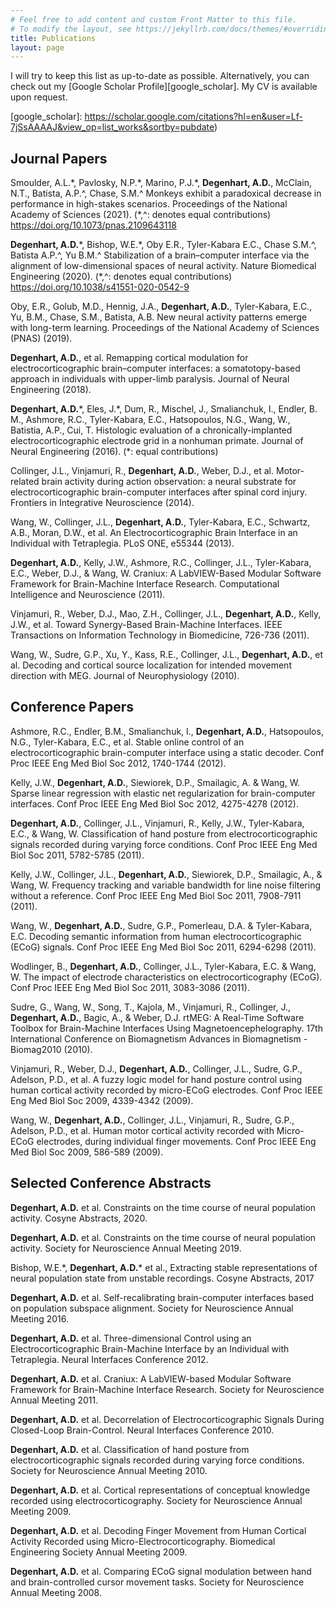 ```yaml
---
# Feel free to add content and custom Front Matter to this file.
# To modify the layout, see https://jekyllrb.com/docs/themes/#overriding-theme-defaults
title: Publications
layout: page
---
```


I will try to keep this list as up-to-date as possible. Alternatively, you can check out my [Google Scholar Profile][google_scholar]. My CV is available upon request.

[google_scholar]: https://scholar.google.com/citations?hl=en&user=Lf-7jSsAAAAJ&view_op=list_works&sortby=pubdate)

## Journal Papers

Smoulder, A.L.\*, Pavlosky, N.P.\*, Marino, P.J.\*, **Degenhart, A.D.**, McClain, N.T., Batista, A.P.^, Chase, S.M.^  Monkeys exhibit a paradoxical decrease in performance in high-stakes scenarios.  Proceedings of the National Academy of Sciences (2021).  (\*,^: denotes equal contributions)  https://doi.org/10.1073/pnas.2109643118

**Degenhart, A.D.**\*, Bishop, W.E.\*, Oby E.R., Tyler-Kabara E.C., Chase S.M.^, Batista A.P.^, Yu B.M.^ Stabilization of a brain–computer interface via the alignment of low-dimensional spaces of neural activity. Nature Biomedical Engineering (2020). (\*,^: denotes equal contributions)  https://doi.org/10.1038/s41551-020-0542-9

Oby, E.R., Golub, M.D., Hennig, J.A., **Degenhart, A.D.**, Tyler-Kabara, E.C., Yu, B.M., Chase, S.M., Batista, A.B. New neural activity patterns emerge with long-term learning. Proceedings of the National Academy of Sciences (PNAS) (2019).

**Degenhart, A.D.**, et al. Remapping cortical modulation for electrocorticographic brain–computer interfaces: a somatotopy-based approach in individuals with upper-limb paralysis. Journal of Neural Engineering (2018).

**Degenhart, A.D.**\*, Eles, J.\*, Dum, R., Mischel, J., Smalianchuk, I., Endler, B. M., Ashmore, R.C., Tyler-Kabara, E.C., Hatsopoulos, N.G., Wang, W., Batistia, A.P., Cui, T. Histologic evaluation of a chronically-implanted electrocorticographic electrode grid in a nonhuman primate. Journal of Neural Engineering (2016). (\*: equal contributions)

Collinger, J.L., Vinjamuri, R., **Degenhart, A.D.**, Weber, D.J., et al. Motor-related brain activity during action observation: a neural substrate for electrocorticographic brain-computer interfaces after spinal cord injury. Frontiers in Integrative Neuroscience (2014).

Wang, W., Collinger, J.L., **Degenhart, A.D.**, Tyler-Kabara, E.C., Schwartz, A.B., Moran, D.W., et al. An Electrocorticographic Brain Interface in an Individual with Tetraplegia. PLoS ONE, e55344 (2013).

**Degenhart, A.D.**, Kelly, J.W., Ashmore, R.C., Collinger, J.L., Tyler-Kabara, E.C., Weber, D.J., & Wang, W. Craniux: A LabVIEW-Based Modular Software Framework for Brain-Machine Interface Research. Computational Intelligence and Neuroscience (2011).

Vinjamuri, R., Weber, D.J., Mao, Z.H., Collinger, J.L., **Degenhart, A.D.**, Kelly, J.W., et al. Toward Synergy-Based Brain-Machine Interfaces. IEEE Transactions on Information Technology in Biomedicine, 726-736 (2011).

Wang, W., Sudre, G.P., Xu, Y., Kass, R.E., Collinger, J.L., **Degenhart, A.D.**, et al. Decoding and cortical source localization for intended movement direction with MEG. Journal of Neurophysiology (2010).

## Conference Papers

Ashmore, R.C., Endler, B.M., Smalianchuk, I., **Degenhart, A.D.**, Hatsopoulos, N.G., Tyler-Kabara, E.C., et al. Stable online control of an electrocorticographic brain-computer interface using a static decoder. Conf Proc IEEE Eng Med Biol Soc 2012, 1740-1744 (2012).

Kelly, J.W., **Degenhart, A.D.**, Siewiorek, D.P., Smailagic, A. & Wang, W. Sparse linear regression with elastic net regularization for brain-computer interfaces. Conf Proc IEEE Eng Med Biol Soc 2012, 4275-4278 (2012).

**Degenhart, A.D.**, Collinger, J.L., Vinjamuri, R., Kelly, J.W., Tyler-Kabara, E.C., & Wang, W. Classification of hand posture from electrocorticographic signals recorded during varying force conditions. Conf Proc IEEE Eng Med Biol Soc 2011, 5782-5785 (2011).

Kelly, J.W., Collinger, J.L., **Degenhart, A.D.**, Siewiorek, D.P., Smailagic, A., & Wang, W. Frequency tracking and variable bandwidth for line noise filtering without a reference. Conf Proc IEEE Eng Med Biol Soc 2011, 7908-7911 (2011).

Wang, W., **Degenhart, A.D.**, Sudre, G.P., Pomerleau, D.A. & Tyler-Kabara, E.C. Decoding semantic information from human electrocorticographic (ECoG) signals. Conf Proc IEEE Eng Med Biol Soc 2011, 6294-6298 (2011).

Wodlinger, B., **Degenhart, A.D.**, Collinger, J.L., Tyler-Kabara, E.C. & Wang, W. The impact of electrode characteristics on electrocorticography (ECoG). Conf Proc IEEE Eng Med Biol Soc 2011, 3083-3086 (2011).

Sudre, G., Wang, W., Song, T., Kajola, M., Vinjamuri, R., Collinger, J., **Degenhart, A.D.**, Bagic, A., & Weber, D.J. rtMEG: A Real-Time Software Toolbox for Brain-Machine Interfaces Using Magnetoencephelography. 17th International Conference on Biomagnetism Advances in Biomagnetism - Biomag2010 (2010).

Vinjamuri, R., Weber, D.J., **Degenhart, A.D.**, Collinger, J.L., Sudre, G.P., Adelson, P.D., et al. A fuzzy logic model for hand posture control using human cortical activity recorded by micro-ECoG electrodes. Conf Proc IEEE Eng Med Biol Soc 2009, 4339-4342 (2009).

Wang, W., **Degenhart, A.D.**, Collinger, J.L., Vinjamuri, R., Sudre, G.P., Adelson, P.D., et al. Human motor cortical activity recorded with Micro-ECoG electrodes, during individual finger movements. Conf Proc IEEE Eng Med Biol Soc 2009, 586-589 (2009).

## Selected Conference Abstracts

**Degenhart, A.D.** et al. Constraints on the time course of neural population activity. Cosyne Abstracts, 2020.

**Degenhart, A.D.** et al. Constraints on the time course of neural population activity. Society for Neuroscience Annual Meeting 2019.

Bishop, W.E.\*, **Degenhart, A.D.**\* et al., Extracting stable representations of neural population state from unstable recordings. Cosyne Abstracts, 2017

**Degenhart, A.D.** et al. Self-recalibrating brain-computer interfaces based on population subspace alignment. Society for Neuroscience Annual Meeting 2016.

**Degenhart, A.D.** et al. Three-dimensional Control using an Electrocorticographic Brain-Machine Interface by an Individual with Tetraplegia. Neural Interfaces Conference 2012.

**Degenhart, A.D.** et al. Craniux: A LabVIEW-based Modular Software Framework for Brain-Machine Interface Research. Society for Neuroscience Annual Meeting 2011.

**Degenhart, A.D.** et al. Decorrelation of Electrocorticographic Signals During Closed-Loop Brain-Control. Neural Interfaces Conference 2010.

**Degenhart, A.D.** et al. Classification of hand posture from electrocorticographic signals recorded during varying force conditions. Society for Neuroscience Annual Meeting 2010.

**Degenhart, A.D.** et al. Cortical representations of conceptual knowledge recorded using electrocorticography. Society for Neuroscience Annual Meeting 2009.

**Degenhart, A.D.** et al. Decoding Finger Movement from Human Cortical Activity Recorded using Micro-Electrocorticography. Biomedical Engineering Society Annual Meeting 2009.

**Degenhart, A.D.** et al. Comparing ECoG signal modulation between hand and brain-controlled cursor movement tasks. Society for Neuroscience Annual Meeting 2008.

